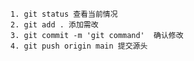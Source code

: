     1. git status 查看当前情况
    2. git add . 添加需改
    3. git commit -m 'git command'  确认修改
    4. git push origin main 提交源头